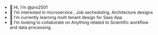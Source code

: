 - 👋 Hi, I’m @pro2501
- 👀 I’m interested in microservice , Job secheduling, Architecture designs 
- 🌱 I’m currently learning multi tenant design for Saas App
- 💞️ I’m looking to collaborate on Anything related to Scientific workflow and data processing.

